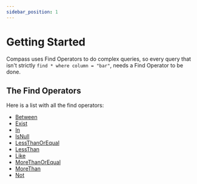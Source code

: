```yaml
---
sidebar_position: 1
---
```


# Getting Started

Compass uses Find Operators to do complex queries, so every query that isn't strictly `find * where column = "bar"`, needs a Find Operator to be done.

## The Find Operators

Here is a list with all the find operators:

- [Between](./between)
- [Exist](./exist)
- [In](./in)
- [IsNull](./is-null)
- [LessThanOrEqual](./less-than-or-equal)
- [LessThan](./less-than)
- [Like](./like)
- [MoreThanOrEqual](./more-than-or-equal)
- [MoreThan](./more-than)
- [Not](./not)
